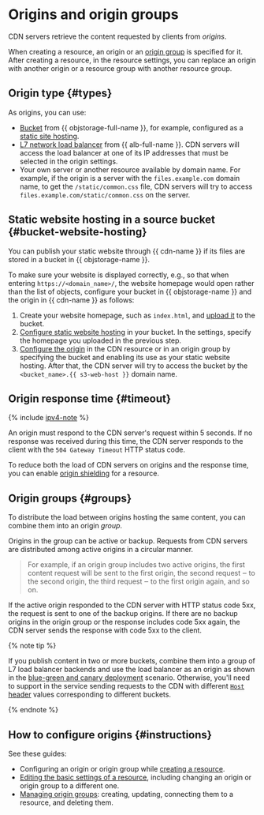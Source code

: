 # Origins and origin groups

CDN servers retrieve the content requested by clients from _origins_.

When creating a resource, an origin or an [origin group](#groups) is specified for it. After creating a resource, in the resource settings, you can replace an origin with another origin or a resource group with another resource group.


## Origin type {#types}

As origins, you can use:

* [Bucket](../../storage/concepts/bucket.md) from {{ objstorage-full-name }}, for example, configured as a [static site hosting](../../storage/concepts/hosting.md).
* [L7 network load balancer](../../application-load-balancer/concepts/application-load-balancer.md) from {{ alb-full-name }}. CDN servers will access the load balancer at one of its IP addresses that must be selected in the origin settings.
* Your own server or another resource available by domain name. For example, if the origin is a server with the `files.example.com` domain name, to get the `/static/common.css` file, CDN servers will try to access `files.example.com/static/common.css` on the server.


## Static website hosting in a source bucket {#bucket-website-hosting}

You can publish your static website through {{ cdn-name }} if its files are stored in a bucket in {{ objstorage-name }}.

To make sure your website is displayed correctly, e.g., so that when entering `https://<domain_name>/`, the website homepage would open rather than the list of objects, configure your bucket in {{ objstorage-name }} and the origin in {{ cdn-name }} as follows:

1. Create your website homepage, such as `index.html`, and [upload it](../../storage/operations/objects/upload.md) to the bucket.
1. [Configure static website hosting](../../storage/operations/hosting/setup.md#hosting) in your bucket. In the settings, specify the homepage you uploaded in the previous step.
1. [Configure the origin](#instructions) in the CDN resource or in an origin group by specifying the bucket and enabling its use as your static website hosting. After that, the CDN server will try to access the bucket by the `<bucket_name>.{{ s3-web-host }}` domain name.


## Origin response time {#timeout}

{% include [ipv4-note](../../_includes/cdn/ipv4-note.md) %}

An origin must respond to the CDN server's request within 5 seconds. If no response was received during this time, the CDN server responds to the client with the `504 Gateway Timeout` HTTP status code.

To reduce both the load of CDN servers on origins and the response time, you can enable [origin shielding](origins-shielding.md) for a resource.


## Origin groups {#groups}

To distribute the load between origins hosting the same content, you can combine them into an origin _group_.

Origins in the group can be active or backup. Requests from CDN servers are distributed among active origins in a circular manner.

> For example, if an origin group includes two active origins, the first content request will be sent to the first origin, the second request ‒ to the second origin, the third request ‒ to the first origin again, and so on.

If the active origin responded to the CDN server with HTTP status code 5xx, the request is sent to one of the backup origins. If there are no backup origins in the origin group or the response includes code 5xx again, the CDN server sends the response with code 5xx to the client.

{% note tip %}

If you publish content in two or more buckets, combine them into a group of L7 load balancer backends and use the load balancer as an origin as shown in the [blue-green and canary deployment](../tutorials/blue-green-canary-deployment.md) scenario. Otherwise, you'll need to support in the service sending requests to the CDN with different [`Host` header](servers-to-origins-host.md) values corresponding to different buckets.

{% endnote %}

## How to configure origins {#instructions}

See these guides:

* Configuring an origin or origin group while [creating a resource](../operations/resources/create-resource.md).
* [Editing the basic settings of a resource](../operations/resources/configure-basics.md), including changing an origin or origin group to a different one.
* [Managing origin groups](../operations/index.md#origin-groups): creating, updating, connecting them to a resource, and deleting them.
